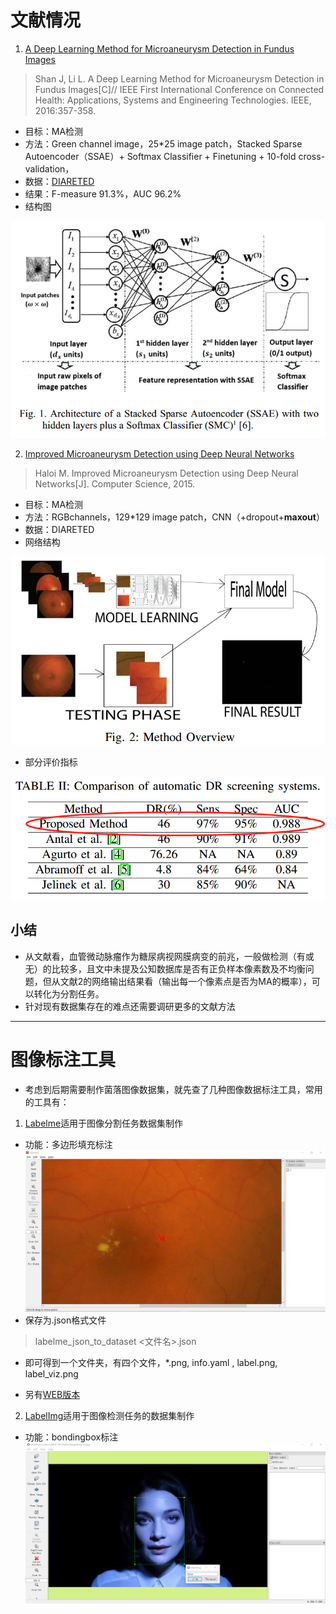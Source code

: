 # 文献情况

1. [A Deep Learning Method for Microaneurysm Detection in Fundus Images](https://github.com/Junya5/DataScience/blob/master/ColonyDetection-Junya5/Paper/ADeepLearningMethodforMicroaneurysmDetection.pdf)
> Shan J, Li L. A Deep Learning Method for Microaneurysm Detection in Fundus Images[C]// IEEE First International Conference on Connected Health: Applications, Systems and Engineering Technologies. IEEE, 2016:357-358.

* 目标：MA检测
* 方法：Green channel image，25*25 image patch，Stacked Sparse Autoencoder（SSAE）+ Softmax Classifier + Finetuning + 10-fold cross-validation，
* 数据：[DIARETED](http://www.it.lut.fi/project/imageret/diaretdb1_v2_1/)
* 结果：F-measure 91.3%，AUC 96.2% 
* 结构图

![image](https://github.com/Junya5/DataScience/blob/master/ColonyDetection-Junya5/IMG/1-architecture.png)


2. [Improved Microaneurysm Detection using Deep Neural Networks](https://github.com/Junya5/DataScience/blob/master/ColonyDetection-Junya5/Paper/ImprovedMicroaneurysmDetectionUsingDeepNeural.pdf)
> Haloi M. Improved Microaneurysm Detection using Deep Neural Networks[J]. Computer Science, 2015.

* 目标：MA检测
* 方法：RGBchannels，129*129 image patch，CNN（+dropout+**maxout**）
* 数据：DIARETED
* 网络结构

![image](https://github.com/Junya5/DataScience/blob/master/ColonyDetection-Junya5/IMG/2-method-overview.png)

* 部分评价指标

![image](https://github.com/Junya5/DataScience/blob/master/ColonyDetection-Junya5/IMG/2-comparison.png)


## 小结

* 从文献看，血管微动脉瘤作为糖尿病视网膜病变的前兆，一般做检测（有或无）的比较多，且文中未提及公知数据库是否有正负样本像素数及不均衡问题，但从文献2的网络输出结果看（输出每一个像素点是否为MA的概率），可以转化为分割任务。
* 针对现有数据集存在的难点还需要调研更多的文献方法

---

# 图像标注工具

* 考虑到后期需要制作菌落图像数据集，就先查了几种图像数据标注工具，常用的工具有：

1. [Labelme](https://github.com/wkentaro/labelme)适用于图像分割任务数据集制作
* 功能：多边形填充标注
![image](https://github.com/Junya5/DataScience/blob/master/ColonyDetection-Junya5/IMG/labelme-1.png)
* 保存为.json格式文件


> labelme_json_to_dataset <文件名>.json

* 即可得到一个文件夹，有四个文件，*.png, info.yaml , label.png, label_viz.png

* 另有[WEB版本](http://labelme2.csail.mit.edu/Release3.0/browserTools/php/browse_collections.php)

2. [LabelImg](https://github.com/tzutalin/labelImg)适用于图像检测任务的数据集制作
* 功能：bondingbox标注
![image](https://github.com/Junya5/DataScience/blob/master/ColonyDetection-Junya5/IMG/labelImg-1.png)
